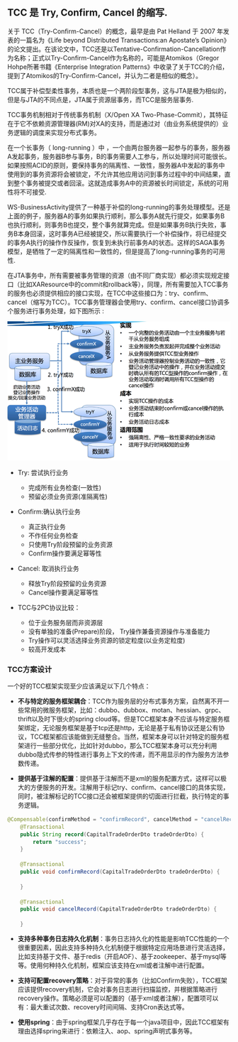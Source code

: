 ## TCC 是 Try, Confirm, Cancel 的缩写.

关于 TCC（Try-Confirm-Cancel）的概念，最早是由 Pat Helland 于 2007 年发表的一篇名为《Life beyond Distributed Transactions:an Apostate’s Opinion》的论文提出。在该论文中，TCC还是以Tentative-Confirmation-Cancellation作为名称；正式以Try-Confirm-Cancel作为名称的，可能是Atomikos（Gregor Hohpe所著书籍《Enterprise Integration Patterns》中收录了关于TCC的介绍，提到了Atomikos的Try-Confirm-Cancel，并认为二者是相似的概念）。

TCC属于补偿型柔性事务，本质也是一个两阶段型事务，这与JTA是极为相似的，但是与JTA的不同点是，JTA属于资源层事务，而TCC是服务层事务.  

TCC事务机制相对于传统事务机制（X/Open XA Two-Phase-Commit），其特征在于它不依赖资源管理器(RM)对XA的支持，而是通过对（由业务系统提供的）业务逻辑的调度来实现分布式事务。

在一个长事务（ long-running ）中 ，一个由两台服务器一起参与的事务，服务器A发起事务，服务器B参与事务，B的事务需要人工参与，所以处理时间可能很长。如果按照ACID的原则，要保持事务的隔离性、一致性，服务器A中发起的事务中使用到的事务资源将会被锁定，不允许其他应用访问到事务过程中的中间结果，直到整个事务被提交或者回滚。这就造成事务A中的资源被长时间锁定，系统的可用性将不可接受.  

WS-BusinessActivity提供了一种基于补偿的long-running的事务处理模型。还是上面的例子，服务器A的事务如果执行顺利，那么事务A就先行提交，如果事务B也执行顺利，则事务B也提交，整个事务就算完成。但是如果事务B执行失败，事务B本身回滚，这时事务A已经被提交，所以需要执行一个补偿操作，将已经提交的事务A执行的操作作反操作，恢复到未执行前事务A的状态。这样的SAGA事务模型，是牺牲了一定的隔离性和一致性的，但是提高了long-running事务的可用性.  

在JTA事务中，所有需要被事务管理的资源（由不同厂商实现）都必须实现规定接口（比如XAResource中的commit和rollback等），同理，所有需要加入TCC事务的服务也必须提供相应的接口实现，在TCC中这些接口为：try、confirm、cancel（缩写为TCC）。TCC事务管理器会使用try、confirm、cancel接口协调多个服务进行事务处理，如下图所示 :  

![](../../resources/img/database/transaction/tcc/tcc.png)  

- Try: 尝试执行业务
    - 完成所有业务检查(一致性)
    - 预留必须业务资源(准隔离性)  

- Confirm:确认执行业务
    - 真正执行业务
    - 不作任何业务检查
    - 只使用Try阶段预留的业务资源 
    - Confirm操作要满足幂等性

- Cancel: 取消执行业务
    - 释放Try阶段预留的业务资源 
    - Cancel操作要满足幂等性

- TCC与2PC协议比较：
    - 位于业务服务层而非资源层
    - 没有单独的准备(Prepare)阶段， Try操作兼备资源操作与准备能力 
    - Try操作可以灵活选择业务资源的锁定粒度(以业务定粒度) 
    - 较高开发成本

### TCC方案设计  

一个好的TCC框架实现至少应该满足以下几个特点：

- **不与特定的服务框架耦合**：TCC作为服务层的分布式事务方案，自然离不开一些常用的微服务框架，比如：dubbo、dubbox、motan、hessian、grpc、thrift以及时下很火的spring cloud等。但是TCC框架本身不应该与特定服务框架绑定，无论服务框架是基于tcp还是http，无论是基于私有协议还是公有协议，TCC框架都应该能做到无缝整合。当然，框架本身可以针对特定的服务框架进行一些部分优化，比如针对dubbo，那么TCC框架本身可以充分利用dubbo隐式传参的特性进行事务上下文的传递，而不用显示的作为服务方法参数传递。

- **提供基于注解的配置**：提供基于注解而不是xml的服务配置方式，这样可以极大的方便服务的开发。注解用于标记try、confirm、cancel接口的具体实现，同时，被注解标记的TCC接口还会被框架提供的切面进行拦截，执行特定的事务逻辑。

```java
@Compensable(confirmMethod = "confirmRecord", cancelMethod = "cancelRecord",transactionContextEditor = DubboTransactionContextEditor.class)
    @Transactional
    public String record(CapitalTradeOrderDto tradeOrderDto) {
        return "success";
    }

    @Transactional
    public void confirmRecord(CapitalTradeOrderDto tradeOrderDto) {
     
    }

    @Transactional
    public void cancelRecord(CapitalTradeOrderDto tradeOrderDto) {
      
    }
```
- **支持多种事务日志持久化机制**：事务日志持久化的性能是影响TCC性能的一个很重要因素，因此支持多种持久化机制便于根据特定应用场景进行灵活选择，比如支持基于文件、基于redis（开启AOF）、基于zookeeper、基于mysql等等。使用何种持久化机制，框架应该支持在xml或者注解中进行配置。

- **支持可配置recovery策略**：对于异常的事务（比如Confirm失败），TCC框架应该提供recovery机制，它会对事务日志进行扫描监控，并根据策略进行recovery操作。策略必须是可以配置的（基于xml或者注解），配置项可以有：最大重试次数、recovery时间间隔、支持Cron表达式等。   

- **使用spring**：由于spring框架几乎存在于每一个java项目中，因此TCC框架有理由选择spring来进行：依赖注入、aop、spring声明式事务等。


